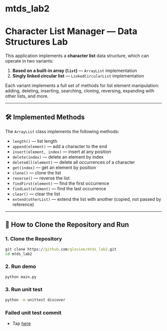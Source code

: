 # mtds_lab2

# Character List Manager — Data Structures Lab

This application implements a **character list** data structure, which can operate in two variants:
1. **Based on a built-in array (`list`)** — `ArrayList` implementation
2. **Singly linked circular list** — `LinkedCircularList` implementation

Each variant implements a full set of methods for list element manipulation: adding, deleting, inserting, searching, cloning, reversing, expanding with other lists, and more.

---

## 🛠 Implemented Methods

The `ArrayList` class implements the following methods:

- `length()` — list length
- `append(element)` — add a character to the end
- `insert(element, index)` — insert at any position
- `delete(index)` — delete an element by index
- `deleteAll(element)` — delete all occurrences of a character
- `get(index)` — get an element by position
- `clone()` — clone the list
- `reverse()` — reverse the list
- `findFirst(element)` — find the first occurrence
- `findLast(element)` — find the last occurrence
- `clear()` — clear the list
- `extend(otherList)` — extend the list with another (copied, not passed by reference)

---

## 🚀 How to Clone the Repository and Run

### 1. Clone the Repository

```cmd
git clone https://github.com/gloviee/mtds_lab2.git
cd mtds_lab2
```

### 2. Run demo
```cmd 
python main.py
```


### 3. Run unit test
```cmd
python -m unittest discover
```

### Failed unit test commit 

- Tap [here](https://github.com/gloviee/mtds_lab2/commit/cf1f08fd66a40173ade7f5628471753340eb76a0)